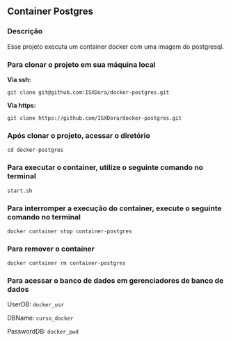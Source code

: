 ## Container Postgres 

### Descrição 

Esse projeto executa um container docker com uma imagem do postgresql.

### Para clonar o projeto em sua máquina local

**Via ssh:**

```git clone git@github.com:ISXDora/docker-postgres.git```

**Via https:**

```git clone https://github.com/ISXDora/docker-postgres.git```

### Após clonar o projeto, acessar o diretório

```cd docker-postgres```

### Para executar o container, utilize o seguinte comando no terminal

``` start.sh ```

### Para interromper a execução do container, execute o seguinte comando no terminal

``` docker container stop container-postgres ```

### Para remover o container

``` docker container rm container-postgres ```

### Para acessar o banco de dados em gerenciadores de banco de dados 


UserDB: `docker_usr`

DBName: `curso_docker`

PasswordDB: `docker_pwd`

